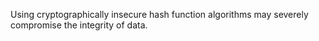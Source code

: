 
Using cryptographically insecure hash function algorithms may severely compromise
the integrity of data.
